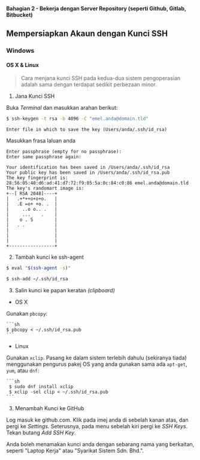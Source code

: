 #### Bahagian 2 - Bekerja dengan Server Repository (seperti Github, Gitlab, Bitbucket)

## Mempersiapkan Akaun dengan Kunci SSH

### Windows

#### OS X & Linux

> Cara menjana kunci SSH pada kedua-dua sistem pengoperasian adalah sama dengan terdapat sedikit perbezaan minor.

1. Jana Kunci SSH

Buka *Terminal* dan masukkan arahan berikut:

```sh
$ ssh-keygen -t rsa -b 4096 -C "emel.anda@domain.tld"
```

```
Enter file in which to save the key (Users/anda/.ssh/id_rsa)
```

Masukkan frasa laluan anda

```
Enter passphrase (empty for no passphrase): 
Enter same passphrase again:
```

```
Your identification has been saved in /Users/anda/.ssh/id_rsa
Your public key has been saved in /Users/anda/.ssh/id_rsa.pub
The key fingerprint is:
28:56:05:40:d6:ad:41:d7:72:f9:05:5a:0c:84:c0:86 emel.anda@domain.tld
The key's randomart image is:
+--[ RSA 2048]----+
|   .+*++o+o+o.   |
|   .E =o+ +o. .  |
|     ..o o.. .   |
|     ...    .    |
|    o . S        |
|   . .           |
|                 |
|                 |
|                 |
+-----------------+ 
```

2. Tambah kunci ke ssh-agent

```sh
$ eval "$(ssh-agent -s)"

```

```sh
$ ssh-add ~/.ssh/id_rsa
```
3. Salin kunci ke papan keratan *(clipboard)*

  * OS X
   
   Gunakan ```pbcopy```:

    ```sh
    $ pbcopy < ~/.ssh/id_rsa.pub 
    ```

  * Linux
   
   Gunakan ```xclip```. Pasang ke dalam sistem terlebih dahulu (sekiranya tiada) menggunakan pengurus pakej OS yang anda gunakan sama ada ```apt-get```, ```yum```, atau ```dnf```:

    ```sh
     $ sudo dnf install xclip
     $ xclip -sel clip < ~/.ssh/id_rsa.pub
    ```

3. Menambah Kunci ke GitHub

Log masuk ke github.com. Klik pada imej anda di sebelah kanan atas, dan pergi ke *Settings*. Seterusnya, pada menu sebelah kiri pergi ke *SSH Keys*. Tekan butang *Add SSH Key*.

Anda boleh menamakan kunci anda dengan sebarang nama yang berkaitan, seperti "Laptop Kerja" atau "Syarikat Sistem Sdn. Bhd.".

